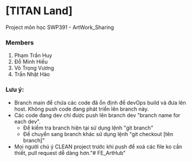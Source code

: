 # [TITAN Land]
  Project môn học SWP391 - ArtWork_Sharing

### Members
  1. Phạm Trần Huy
  2. Đỗ Minh Hiếu
  3. Võ Trọng Vương
  4. Trần Nhật Hào
### Lưu ý:
  - Branch main để chứa các code đã ổn định để devOps build và đưa lên host. Không push code đang phát triển lên branch này. 
  - Các code đang dev chỉ được push lên branch dev "branch name for each dev".
    - Để kiểm tra branch hiện tại sử dụng lệnh "git branch"
    - Để chuyển sang branch khác sử dụng lệnh "git checkout [tên branch]"
  - Mọi người chú ý CLEAN project trước khi push để xoá các file ko cần thiết, pull request dễ dàng hơn."# FE_ArtHub" 
